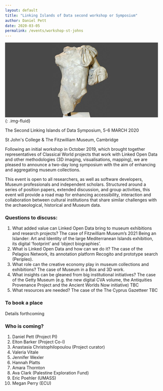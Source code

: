 ```yaml
---
layout: default
title: "Linking Islands of Data second workshop or Symposium"
author: Daniel Pett
date: 2020-03-05
permalink: /events/workshop-st-johns
---
```

![](/images/layouts/dionysus.jpg){: .img-fluid}

The Second Linking Islands of Data Symposium, 5-6 MARCH 2020

St John's College & The Fitzwilliam Museum, Cambridge

Following an initial workshop in October 2019, which brought together representatives
of Classical World projects that work with Linked Open Data and other methodologies
(3D imaging, visualisations, mapping), we are pleased to announce a two-day long
symposium with the aim of enhancing and aggregating museum collections.

This event is open to all researchers, as well as software developers, Museum professionals and independent scholars.
Structured around a series of position papers, extended discussion, and group activities,
this event will provide a road map for enhancing accessibility, interaction and
collaboration between cultural institutions that share similar challenges with
the archaeological, historical and Museum data.

### Questions to discuss:
1. What added value can Linked Open Data bring to museum exhibitions and research
projects? The case of Fitzwilliam Museum’s 2021 Being an Islander: Art and Identity
of the large Mediterranean Islands exhibition, its digital ‘footprint’ and ‘object biographies’.
2. What is Linked Open Data and how can we do it? The case of the Pelagios Network,
its annotation platform Recogito and prototype search (Peripleo).
3. What role can the creative economy play in museum collections and exhibitions?
The case of Museum in a Box and 3D work.
4. What insights can be gleaned from big institutional initiatives? The case of
the Getty Museum (e.g. the new digital CVA volume, the Antiquities Provenance
Project and the Ancient Worlds Now initiative) TBC
5. What resources are needed? The case of the The Cyprus Gazetteer TBC

### To book a place

Details forthcoming

### Who is coming?

1. Daniel Pett (Project PI)
2. Elton Barker (Project Co-I)
3. Anastasia Christophilopoulou (Project curator)
4. Valeria Vitale
5. Jennifer Wexler
6. Hannah Platts
7. Amara Thornton
8. Ava Clark (Palestine Exploration Fund)
9. Eric Poehler (UMASS)
10. Megan Perry (ECU)
